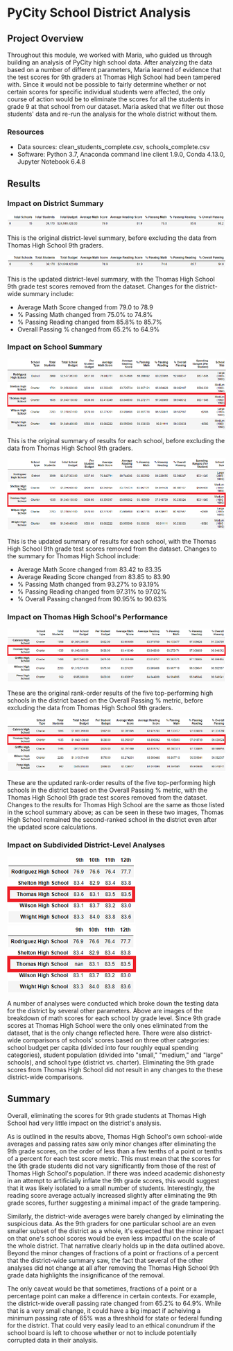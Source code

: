 # PyCity School District Analysis
## Project Overview

Throughout this module, we worked with Maria, who guided us through building an analysis of PyCity high school data. After analyzing the data based on a number of different parameters, Maria learned of evidence that the test scores for 9th graders at Thomas High School had been tampered with. Since it would not be possible to fairly determine whether or not certain scores for specific individual students were affected, the only course of action would be to eliminate the scores for all the students in grade 9 at that school from our dataset. Maria asked that we filter out those students' data and re-run the analysis for the whole district without them.

### Resources

- Data sources: clean_students_complete.csv, schools_complete.csv
- Software: Python 3.7, Anaconda command line client 1.9.0, Conda 4.13.0, Jupyter Notebook 6.4.8

## Results
### Impact on District Summary

![Original_District_Summary](https://github.com/tfish110/School_District_Analysis/blob/main/Resources/district_summary_original.png)

This is the original district-level summary, before excluding the data from Thomas High School 9th graders.

![Updated_District_Summary](https://github.com/tfish110/School_District_Analysis/blob/main/Resources/district_summary_updated.png)

This is the updated district-level summary, with the Thomas High School 9th grade test scores removed from the dataset. Changes for the district-wide summary include:
- Average Math Score changed from 79.0 to 78.9
- % Passing Math changed from 75.0% to 74.8%
- % Passing Reading changed from 85.8% to 85.7%
- Overall Passing % changed from 65.2% to 64.9%

### Impact on School Summary

![Original_School_Summary](https://github.com/tfish110/School_District_Analysis/blob/main/Resources/school_summary_original.png)

This is the original summary of results for each school, before excluding the data from Thomas High School 9th graders.

![Updated_School_Summary](https://github.com/tfish110/School_District_Analysis/blob/main/Resources/school_summary_updated.png)

This is the updated summary of results for each school, with the Thomas High School 9th grade test scores removed from the dataset. Changes to the summary for Thomas High School include:
- Average Math Score changed from 83.42 to 83.35
- Average Reading Score changed from 83.85 to 83.90
- % Passing Math changed from 93.27% to 93.19%
- % Passing Reading changed from 97.31% to 97.02%
- % Overall Passing changed from 90.95% to 90.63%

### Impact on Thomas High School's Performance

![Original_Top_5_Schools](https://github.com/tfish110/School_District_Analysis/blob/main/Resources/top5_original.png)

These are the original rank-order results of the five top-performing high schools in the district based on the Overall Passing % metric, before excluding the data from Thomas High School 9th graders.

![Updated_Top_5_Schools](https://github.com/tfish110/School_District_Analysis/blob/main/Resources/top5_updated.png)

These are the updated rank-order results of the five top-performing high schools in the district based on the Overall Passing % metric, with the Thomas High School 9th grade test scores removed from the dataset. Changes to the results for Thomas High School are the same as those listed in the school summary above; as can be seen in these two images, Thomas High School remained the second-ranked school in the district even after the updated score calculations.

### Impact on Subdivided District-Level Analyses

![Original_Math_Scores_by_Grade](https://github.com/tfish110/School_District_Analysis/blob/main/Resources/math_by_grade_original.png)
![Updated_Math_Scores_by_Grade](https://github.com/tfish110/School_District_Analysis/blob/main/Resources/math_by_grade_updated.png)

A number of analyses were conducted which broke down the testing data for the district by several other parameters. Above are images of the breakdown of math scores for each school by grade level. Since 9th grade scores at Thomas High School were the only ones eliminated from the dataset, that is the only change reflected here. There were also district-wide comparisons of schools' scores based on three other categories: school budget per capita (divided into four roughly equal spending categories), student population (divided into "small," "medium," and "large" schools), and school type (district vs. charter). Eliminating the 9th grade scores from Thomas High School did not result in any changes to the these district-wide comparisons.

## Summary

Overall, eliminating the scores for 9th grade students at Thomas High School had very little impact on the district's analysis.

As is outlined in the results above, Thomas High School's own school-wide averages and passing rates saw only minor changes after eliminating the 9th grade scores, on the order of less than a few tenths of a point or tenths of a percent for each test score metric. This must mean that the scores for the 9th grade students did not vary significantly from those of the rest of Thomas High School's population. If there was indeed academic dishonesty in an attempt to artificially inflate the 9th grade scores, this would suggest that it was likely isolated to a small number of students. Interestingly, the reading score average actually increased slightly after eliminating the 9th grade scores, further suggesting a minimal impact of the grade tampering.

Similarly, the district-wide averages were barely changed by eliminating the suspicious data. As the 9th graders for one particular school are an even smaller subset of the district as a whole, it's expected that the minor impact on that one's school scores would be even less impactful on the scale of the whole district. That narrative clearly holds up in the data outlined above. Beyond the minor changes of fractions of a point or fractions of a percent that the district-wide summary saw, the fact that several of the other analyses did not change at all after removing the Thomas High School 9th grade data highlights the insignificance of the removal.

The only caveat would be that sometimes, fractions of a point or a percentage point can make a difference in certain contexts. For example, the district-wide overall passing rate changed from 65.2% to 64.9%. While that is a very small change, it could have a big impact if acheiving a minimum passing rate of 65% was a threshhold for state or federal funding for the district. That could very easily lead to an ethical conundrum if the school board is left to choose whether or not to include potentially corrupted data in their analysis.
